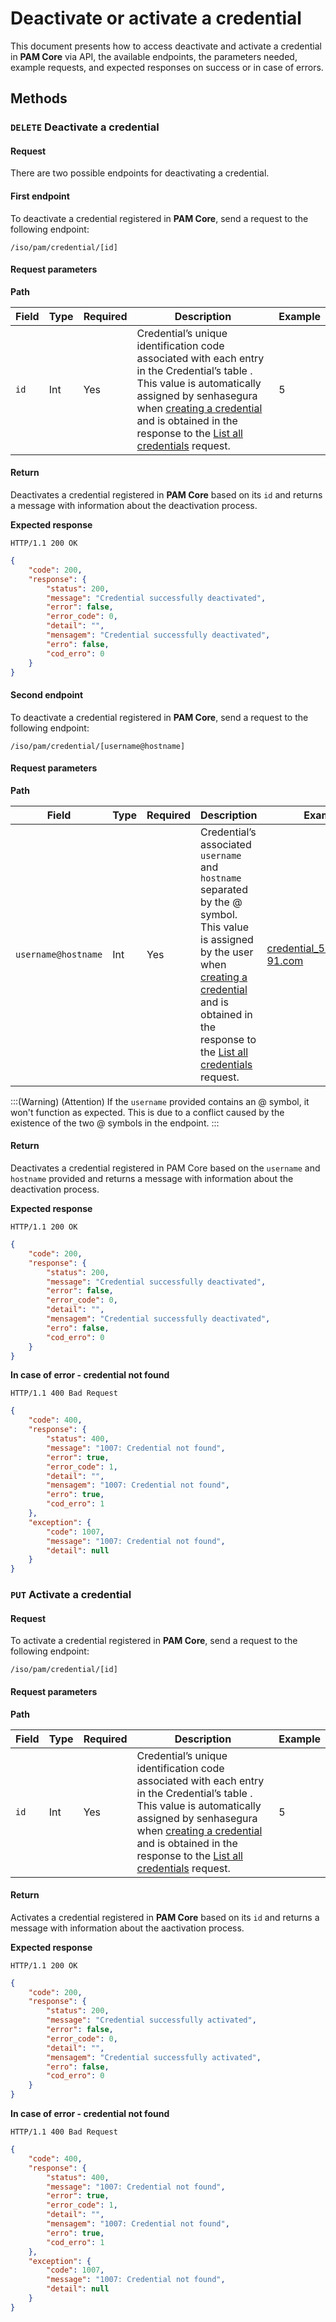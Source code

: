 # Deactivate or activate a credential

This document presents how to access deactivate and activate a  credential in **PAM Core** via API, the available endpoints, the parameters needed, example requests, and expected responses on success or in case of errors.


## Methods

### `DELETE` Deactivate a credential

#### Request

There are two possible endpoints for deactivating a credential.


#### First endpoint
To deactivate a credential registered in **PAM Core**, send a request to the following endpoint:

`/iso/pam/credential/[id]`

#### Request parameters
**Path**

| Field | Type   | Required | Description                           | Example |
| ----- | ------ | -------- | ------------------------------------- | ------- |
| `id`    | Int | Yes      | Credential’s unique identification code associated with each entry in the Credential’s table . This value is automatically assigned by senhasegura when [creating a credential](/v3-32/docs/a2a-pam-core-create-or-update-a-credential) and is obtained in the response to the [List all credentials](/v3-32/docs/a2a-pam-core-list-credentials) request. | 5     |

#### Return

Deactivates a credential registered in **PAM Core** based on its `id` and returns a message with information about the deactivation process.

**Expected response**


```
HTTP/1.1 200 OK
```

```json
{
    "code": 200,
    "response": {
        "status": 200,
        "message": "Credential successfully deactivated",
        "error": false,
        "error_code": 0,
        "detail": "",
        "mensagem": "Credential successfully deactivated",
        "erro": false,
        "cod_erro": 0
    }
}
```
#### Second endpoint
To deactivate a credential registered in **PAM Core**, send a request to the following endpoint:

`/iso/pam/credential/[username@hostname]`

#### Request parameters

**Path**

| Field | Type   | Required | Description                           | Example |
| ----- | ------ | -------- | ------------------------------------- | ------- |
| `username@hostname`    | Int | Yes      | Credential’s associated `username` and `hostname` separated by the @ symbol. This value is assigned by the user when [creating a credential](/v3-32/docs/a2a-pam-core-create-or-update-a-credential) and is obtained in the response to the [List all credentials](/v3-32/docs/a2a-pam-core-list-credentials) request. | credential_5@destktop-91.com     |

:::(Warning) (Attention)
If the `username` provided contains an @ symbol, it won't function as expected. This is due to a conflict caused by the existence of the two @ symbols in the endpoint.
:::

#### Return

Deactivates a credential registered in PAM Core based on the `username` and `hostname` provided and returns a message with information about the deactivation process.

**Expected response**


```
HTTP/1.1 200 OK
```

```json 
{
    "code": 200,
    "response": {
        "status": 200,
        "message": "Credential successfully deactivated",
        "error": false,
        "error_code": 0,
        "detail": "",
        "mensagem": "Credential successfully deactivated",
        "erro": false,
        "cod_erro": 0
    }
}

```

**In case of error - credential not found**


```
HTTP/1.1 400 Bad Request
```

```json
{
    "code": 400,
    "response": {
        "status": 400,
        "message": "1007: Credential not found",
        "error": true,
        "error_code": 1,
        "detail": "",
        "mensagem": "1007: Credential not found",
        "erro": true,
        "cod_erro": 1
    },
    "exception": {
        "code": 1007,
        "message": "1007: Credential not found",
        "detail": null
    }
}
```

### `PUT` Activate a credential

#### Request

To activate a credential registered in **PAM Core**, send a request to the following endpoint:

`/iso/pam/credential/[id]`

#### Request parameters
**Path**

| Field | Type   | Required | Description                           | Example |
| ----- | ------ | -------- | ------------------------------------- | ------- |
| `id`    | Int | Yes      | Credential’s unique identification code associated with each entry in the Credential’s table . This value is automatically assigned by senhasegura when [creating a credential](/v3-32/docs/a2a-pam-core-create-or-update-a-credential) and is obtained in the response to the [List all credentials](/v3-32/docs/a2a-pam-core-list-credentials) request. | 5     |

#### Return

Activates a credential registered in **PAM Core** based on its `id` and returns a message with information about the aactivation process.

**Expected response**


```
HTTP/1.1 200 OK
```

```json
{
    "code": 200,
    "response": {
        "status": 200,
        "message": "Credential successfully activated",
        "error": false,
        "error_code": 0,
        "detail": "",
        "mensagem": "Credential successfully activated",
        "erro": false,
        "cod_erro": 0
    }
}

```

**In case of error - credential not found**


```
HTTP/1.1 400 Bad Request
```

```json
{
    "code": 400,
    "response": {
        "status": 400,
        "message": "1007: Credential not found",
        "error": true,
        "error_code": 1,
        "detail": "",
        "mensagem": "1007: Credential not found",
        "erro": true,
        "cod_erro": 1
    },
    "exception": {
        "code": 1007,
        "message": "1007: Credential not found",
        "detail": null
    }
}
```
